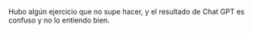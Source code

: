 Hubo algún ejercicio que no supe hacer, y el resultado de Chat GPT es confuso y no lo entiendo bien.  
